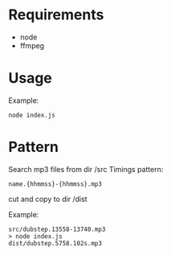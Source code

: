 # Requirements
- node
- ffmpeg

# Usage
Example:
```
node index.js
```

# Pattern
Search mp3 files from dir /src
Timings pattern:
```
name.{hhmmss}-{hhmmss}.mp3
```
cut and copy to dir /dist

Example:
```
src/dubstep.13558-13740.mp3
> node index.js
dist/dubstep.5758.102s.mp3
```